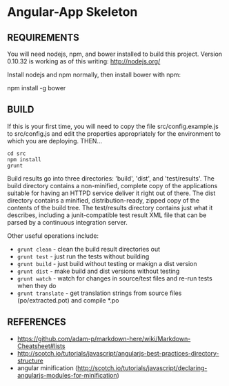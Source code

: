 # Angular-App Skeleton

## REQUIREMENTS

You will need nodejs, npm, and bower installed to build this project. Version 0.10.32 is working as
of this writing: http://nodejs.org/

Install nodejs and npm normally, then install bower with npm:

npm install -g bower


## BUILD

If this is your first time, you will need to copy the file src/config.example.js to src/config.js
and edit the properties appropriately for the environment to which you are deploying. THEN... 

```
cd src
npm install
grunt
```

Build results go into three directories: 'build', 'dist', and 'test/results'. The build directory
contains a non-minified, complete copy of the applications suitable for having an HTTPD service
deliver it right out of there. The dist directory contains a minified, distribution-ready, zipped
copy of the contents of the build tree. The test/results directory contains just what it describes,
including a junit-compatible test result XML file that can be parsed by a continuous integration
server.

Other useful operations include:
  * `grunt clean` - clean the build result directories out
  * `grunt test` - just run the tests without building
  * `grunt build` - just build without testing or makign a dist version
  * `grunt dist` - make build and dist versions without testing
  * `grunt watch` - watch for changes in source/test files and re-run tests when they do
  * `grunt translate` - get translation strings from source files (po/extracted.pot) and compile *.po


## REFERENCES
* https://github.com/adam-p/markdown-here/wiki/Markdown-Cheatsheet#lists
* http://scotch.io/tutorials/javascript/angularjs-best-practices-directory-structure
* angular minification (http://scotch.io/tutorials/javascript/declaring-angularjs-modules-for-minification)

